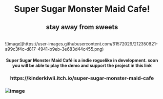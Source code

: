 <h1 align="center"> Super Sugar Monster Maid Cafe! </h1>
</p>
<h2 align="center"> stay away from sweets </h2>
</br>
![image](https://user-images.githubusercontent.com/61572029/212350821-a99c3f4c-d817-4941-b9eb-3e683d44c455.png)

</p>

<h4 align="center"> Super Sugar Monster Maid Café is a indie roguelike in development. soon you will be able to play the demo and support the project in this link </h4>

<h3 align="center"> https://kinderkiwii.itch.io/super-sugar-monster-maid-cafe <h3>
  
</p>  
  
![image](https://user-images.githubusercontent.com/61572029/212353952-a0b6c66f-3fa1-44ec-8346-d9adca2f52c9.png)
